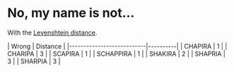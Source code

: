 # No, my name is not…

With the [Levenshtein distance](https://planetcalc.com/1721/).

| Wrong                     | Distance   |
|---------------------------|*----------*|
| CHAPIRA                   |     1      |
| CHARIPA                   |     3      |
| SCAPIRA                   |     1      |
| SCHAPPIRA                 |     1      |
| SHAKIRA                   |     2      |
| SHAPRIA                   |     3      |
| SHARPIA                   |     3      |
